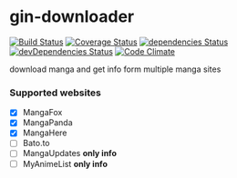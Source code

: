# gin-downloader

[![Build Status](https://travis-ci.org/pikax/gin-downloader.svg?branch=master)](https://travis-ci.org/pikax/gin-downloader)
[![Coverage Status](https://coveralls.io/repos/github/pikax/gin-downloader/badge.svg?branch=master)](https://coveralls.io/github/pikax/gin-downloader?branch=master)
[![dependencies Status](https://david-dm.org/pikax/gin-downloader/status.svg)](https://david-dm.org/pikax/gin-downloader)
[![devDependencies Status](https://david-dm.org/pikax/gin-downloader/dev-status.svg)](https://david-dm.org/pikax/gin-downloader?type=dev)
[![Code Climate](https://lima.codeclimate.com/github/pikax/gin-downloader/badges/gpa.svg)](https://lima.codeclimate.com/github/pikax/gin-downloader)



download manga and get info form multiple manga sites



### Supported websites
- [x] MangaFox
- [x] MangaPanda
- [x] MangaHere
- [ ] Bato.to
- [ ] MangaUpdates **only info**
- [ ] MyAnimeList **only info**
